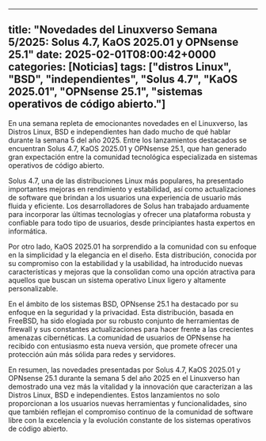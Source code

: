 
---
title: "Novedades del Linuxverso Semana 5/2025: Solus 4.7, KaOS 2025.01 y OPNsense 25.1"
date: 2025-02-01T08:00:42+0000
categories: [Noticias]
tags: ["distros Linux", "BSD", "independientes", "Solus 4.7", "KaOS 2025.01", "OPNsense 25.1", "sistemas operativos de código abierto."]
---

En una semana repleta de emocionantes novedades en el Linuxverso, las Distros Linux, BSD e independientes han dado mucho de qué hablar durante la semana 5 del año 2025. Entre los lanzamientos destacados se encuentran Solus 4.7, KaOS 2025.01 y OPNsense 25.1, que han generado gran expectación entre la comunidad tecnológica especializada en sistemas operativos de código abierto.

Solus 4.7, una de las distribuciones Linux más populares, ha presentado importantes mejoras en rendimiento y estabilidad, así como actualizaciones de software que brindan a los usuarios una experiencia de usuario más fluida y eficiente. Los desarrolladores de Solus han trabajado arduamente para incorporar las últimas tecnologías y ofrecer una plataforma robusta y confiable para todo tipo de usuarios, desde principiantes hasta expertos en informática.

Por otro lado, KaOS 2025.01 ha sorprendido a la comunidad con su enfoque en la simplicidad y la elegancia en el diseño. Esta distribución, conocida por su compromiso con la estabilidad y la usabilidad, ha introducido nuevas características y mejoras que la consolidan como una opción atractiva para aquellos que buscan un sistema operativo Linux ligero y altamente personalizable.

En el ámbito de los sistemas BSD, OPNsense 25.1 ha destacado por su enfoque en la seguridad y la privacidad. Esta distribución, basada en FreeBSD, ha sido elogiada por su robusto conjunto de herramientas de firewall y sus constantes actualizaciones para hacer frente a las crecientes amenazas cibernéticas. La comunidad de usuarios de OPNsense ha recibido con entusiasmo esta nueva versión, que promete ofrecer una protección aún más sólida para redes y servidores.

En resumen, las novedades presentadas por Solus 4.7, KaOS 2025.01 y OPNsense 25.1 durante la semana 5 del año 2025 en el Linuxverso han demostrado una vez más la vitalidad y la innovación que caracterizan a las Distros Linux, BSD e independientes. Estos lanzamientos no solo proporcionan a los usuarios nuevas herramientas y funcionalidades, sino que también reflejan el compromiso continuo de la comunidad de software libre con la excelencia y la evolución constante de los sistemas operativos de código abierto.
    